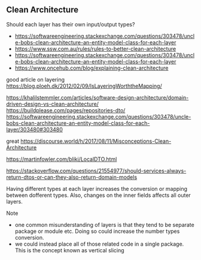 ## Clean Architecture
Should each layer has their own input/output types? 
- https://softwareengineering.stackexchange.com/questions/303478/uncle-bobs-clean-architecture-an-entity-model-class-for-each-layer
- https://www.ssw.com.au/rules/rules-to-better-clean-architecture
- https://softwareengineering.stackexchange.com/questions/303478/uncle-bobs-clean-architecture-an-entity-model-class-for-each-layer
- https://www.oncehub.com/blog/explaining-clean-architecture



good article on layering
https://blog.ploeh.dk/2012/02/09/IsLayeringWorththeMapping/

https://khalilstemmler.com/articles/software-design-architecture/domain-driven-design-vs-clean-architecture/
https://buildplease.com/pages/repositories-dto/
https://softwareengineering.stackexchange.com/questions/303478/uncle-bobs-clean-architecture-an-entity-model-class-for-each-layer/303480#303480

great 
https://discourse.world/h/2017/08/11/Misconceptions-Clean-Architecture

https://martinfowler.com/bliki/LocalDTO.html

https://stackoverflow.com/questions/21554977/should-services-always-return-dtos-or-can-they-also-return-domain-models

Having different types at each layer increases the conversion or mapping between dofferent types. Also, changes on the inner fields affects all outer layers.


Note
- one common misunderstanding of layers is that they tend to be separate package or module etc. Doing so could increase the number types conversion.
- we could instead place all of those related code in a single package. This is the concept known as vertical slicing


